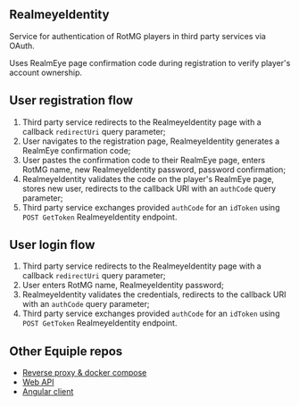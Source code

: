 ## RealmeyeIdentity
Service for authentication of RotMG players in third party services via OAuth.

Uses RealmEye page confirmation code during registration to verify player's account ownership.

## User registration flow
1. Third party service redirects to the RealmeyeIdentity page with a callback `redirectUri` query parameter;
2. User navigates to the registration page, RealmeyeIdentity generates a RealmEye confirmation code;
3. User pastes the confirmation code to their RealmEye page, enters RotMG name, new RealmeyeIdentity password, password confirmation;
4. RealmeyeIdentity validates the code on the player's RealmEye page, stores new user, redirects to the callback URI with an `authCode` query parameter;
5. Third party service exchanges provided `authCode` for an `idToken` using `POST GetToken` RealmeyeIdentity endpoint.

## User login flow
1. Third party service redirects to the RealmeyeIdentity page with a callback `redirectUri` query parameter;
2. User enters RotMG name, RealmeyeIdentity password;
4. RealmeyeIdentity validates the credentials, redirects to the callback URI with an `authCode` query parameter;
5. Third party service exchanges provided `authCode` for an `idToken` using `POST GetToken` RealmeyeIdentity endpoint.

## Other Equiple repos
* [Reverse proxy & docker compose](https://github.com/Equiple/Equiple-Proxy)
* [Web API](https://github.com/Equiple/Rotmg-Equiple-API)
* [Angular client](https://github.com/Equiple/Rotmg-Equiple-Client)
